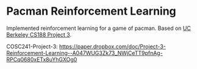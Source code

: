 # Pacman Reinforcement Learning

Implemented reinforcement learning for a game of pacman. Based on [UC Berkeley CS188 Project 3](http://ai.berkeley.edu/reinforcement.html).


COSC241-Project-3: https://paper.dropbox.com/doc/Project-3-Reinforcement-Learning--A047WUG3Zk73_NWjCeTT9pfnAg-RPCq0680xETx8uYhGXOg0
